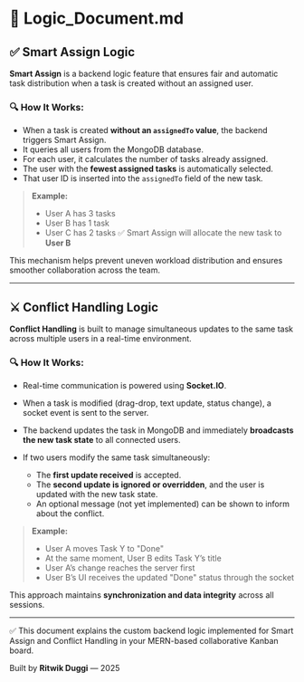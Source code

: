 # 🧠 Logic\_Document.md

## ✅ Smart Assign Logic

**Smart Assign** is a backend logic feature that ensures fair and automatic task distribution when a task is created without an assigned user.

### 🔍 How It Works:

* When a task is created **without an `assignedTo` value**, the backend triggers Smart Assign.
* It queries all users from the MongoDB database.
* For each user, it calculates the number of tasks already assigned.
* The user with the **fewest assigned tasks** is automatically selected.
* That user ID is inserted into the `assignedTo` field of the new task.

> **Example:**
>
> * User A has 3 tasks
> * User B has 1 task
> * User C has 2 tasks
>   ✅ Smart Assign will allocate the new task to **User B**

This mechanism helps prevent uneven workload distribution and ensures smoother collaboration across the team.

---

## ⚔️ Conflict Handling Logic

**Conflict Handling** is built to manage simultaneous updates to the same task across multiple users in a real-time environment.

### 🔍 How It Works:

* Real-time communication is powered using **Socket.IO**.
* When a task is modified (drag-drop, text update, status change), a socket event is sent to the server.
* The backend updates the task in MongoDB and immediately **broadcasts the new task state** to all connected users.
* If two users modify the same task simultaneously:

  * The **first update received** is accepted.
  * The **second update is ignored or overridden**, and the user is updated with the new task state.
  * An optional message (not yet implemented) can be shown to inform about the conflict.

> **Example:**
>
> * User A moves Task Y to "Done"
> * At the same moment, User B edits Task Y’s title
> * User A’s change reaches the server first
> * User B’s UI receives the updated "Done" status through the socket

This approach maintains **synchronization and data integrity** across all sessions.

---

✅ This document explains the custom backend logic implemented for Smart Assign and Conflict Handling in your MERN-based collaborative Kanban board.

Built by **Ritwik Duggi** — 2025
